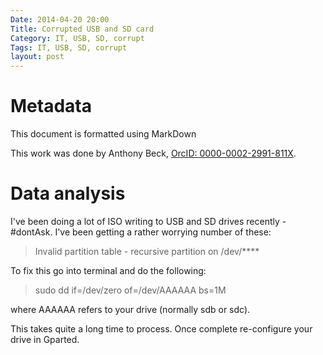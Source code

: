 ```yaml
---
Date: 2014-04-20 20:00
Title: Corrupted USB and SD card
Category: IT, USB, SD, corrupt
Tags: IT, USB, SD, corrupt
layout: post
---
```


# Metadata

This document is formatted using MarkDown

This work was done by Anthony Beck, [OrcID: 0000-0002-2991-811X](http://orcid.org/0000-0002-2991-811X).

# Data analysis

I've been doing a lot of ISO writing to USB and SD drives recently - #dontAsk. I've been getting a rather worrying number of these:

> Invalid partition table - recursive partition on /dev/****

To fix this go into terminal and do the following:

> sudo dd if=/dev/zero of=/dev/AAAAAA bs=1M

where AAAAAA refers to your drive (normally sdb or sdc).

This takes quite a long time to process. Once complete re-configure your drive in Gparted.


